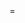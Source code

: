 <!DOCTYPE html>
<html>
  <head>
    <title>Title</title>
    <meta http-equiv="Content-Type" content="text/html; charset=UTF-8"/>
  </head>
  <body>
=	<div class='badges'>
		<a href='http://www.github.com/kaalaamaazoo'>
			<div class='github'>
			</div>
		</a>
		<a href='http://www.twitter.com/kaalaamaazoo'>
			<div class='Twitter'>
			</div>
		</a>
		<a href='http://kaalaamaazoo.github.io/resume.html'>
			<div class='resume'>
			</div>
		</a>
	</div>	
  </body>
</html>
